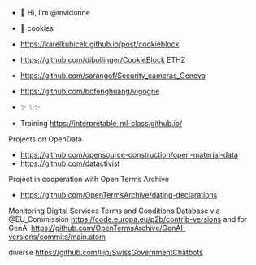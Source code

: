 - 👋 Hi, I’m @mvidonne
- 👀 cookies
- https://karelkubicek.github.io/post/cookieblock 
- https://github.com/dibollinger/CookieBlock  ETHZ
- https://github.com/sarangof/Security_cameras_Geneva
- https://github.com/bofenghuang/vigogne

- ✨ ✨✨
- Training https://interpretable-ml-class.github.io/

Projects on OpenData
- https://github.com/opensource-construction/open-material-data
- https://github.com/datactivist

Project in cooperation with Open Terms Archive 
- https://github.com/OpenTermsArchive/dating-declarations
  
Monitoring  Digital Services Terms and Conditions Database via @EU_Commission 
https://code.europa.eu/p2b/contrib-versions
and for GenAI https://github.com/OpenTermsArchive/GenAI-versions/commits/main.atom

diverse
https://github.com/liip/SwissGovernmentChatbots
<!---
mvidonne/mvidonne is a ✨ special ✨ repository because its `README.md` (this file) appears on your GitHub profile.
You can click the Preview link to take a look at your changes.
--->
